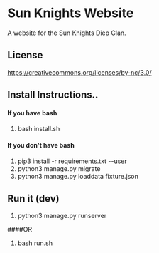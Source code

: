 
# Sun Knights Website
A website for the Sun Knights Diep Clan.


## License
https://creativecommons.org/licenses/by-nc/3.0/

## Install Instructions..

#### If you have bash
  1. bash install.sh

#### If you don't have bash
  1. pip3 install -r requirements.txt --user
  2. python3 manage.py migrate
  3. python3 manage.py loaddata fixture.json
  
  
## Run it (dev)
  1. python3 manage.py runserver
  
####OR
  1. bash run.sh
